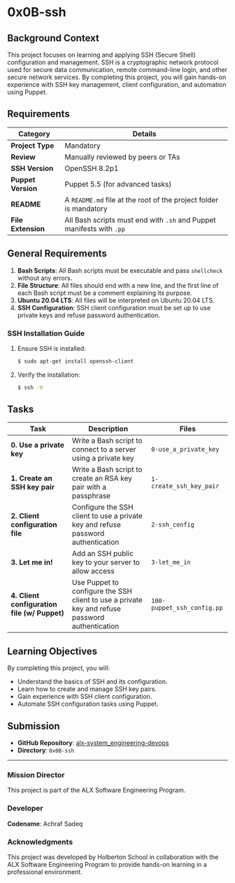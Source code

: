 # 0x0B-ssh

## Background Context

This project focuses on learning and applying SSH (Secure Shell) configuration and management. SSH is a cryptographic network protocol used for secure data communication, remote command-line login, and other secure network services. By completing this project, you will gain hands-on experience with SSH key management, client configuration, and automation using Puppet.

## Requirements

| Category         | Details |
|------------------|---------|
| **Project Type** | Mandatory |
| **Review**       | Manually reviewed by peers or TAs |
| **SSH Version**  | OpenSSH 8.2p1 |
| **Puppet Version** | Puppet 5.5 (for advanced tasks) |
| **README**       | A `README.md` file at the root of the project folder is mandatory |
| **File Extension** | All Bash scripts must end with `.sh` and Puppet manifests with `.pp` |

## General Requirements

1. **Bash Scripts**: All Bash scripts must be executable and pass `shellcheck` without any errors.
2. **File Structure**: All files should end with a new line, and the first line of each Bash script must be a comment explaining its purpose.
3. **Ubuntu 20.04 LTS**: All files will be interpreted on Ubuntu 20.04 LTS.
4. **SSH Configuration**: SSH client configuration must be set up to use private keys and refuse password authentication.

### SSH Installation Guide

1. Ensure SSH is installed:
   ```bash
   $ sudo apt-get install openssh-client
   ```

2. Verify the installation:
   ```bash
   $ ssh -V
   ```

## Tasks

| Task                          | Description                                  | Files                         |
|-------------------------------|----------------------------------------------|-------------------------------|
| **0. Use a private key**      | Write a Bash script to connect to a server using a private key | `0-use_a_private_key` |
| **1. Create an SSH key pair** | Write a Bash script to create an RSA key pair with a passphrase | `1-create_ssh_key_pair` |
| **2. Client configuration file** | Configure the SSH client to use a private key and refuse password authentication | `2-ssh_config` |
| **3. Let me in!**             | Add an SSH public key to your server to allow access | `3-let_me_in` |
| **4. Client configuration file (w/ Puppet)** | Use Puppet to configure the SSH client to use a private key and refuse password authentication | `100-puppet_ssh_config.pp` |

## Learning Objectives

By completing this project, you will:

- Understand the basics of SSH and its configuration.
- Learn how to create and manage SSH key pairs.
- Gain experience with SSH client configuration.
- Automate SSH configuration tasks using Puppet.

## Submission

- **GitHub Repository**: [alx-system_engineering-devops](https://github.com/Achrafsadeq/alx-system_engineering-devops)
- **Directory**: `0x0B-ssh`

---

### Mission Director

This project is part of the ALX Software Engineering Program.

### Developer

**Codename**: Achraf Sadeq

### Acknowledgments

This project was developed by Holberton School in collaboration with the ALX Software Engineering Program to provide hands-on learning in a professional environment.
